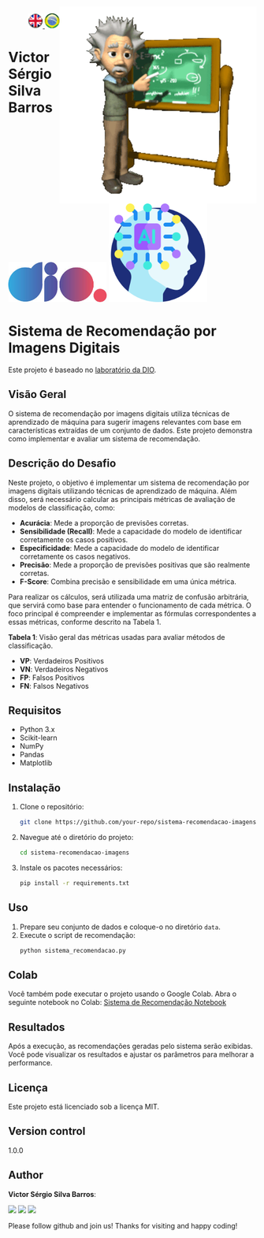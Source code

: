 <img src="./img/gif v1.gif" min-width="400px" max-width="400px" width="400px" align="right" alt="Computador iuriCode">
<p>
  <div align="right"> 
<a href="./readme.md"> <img src="./img/LogoUK.png" alt="Logo UK" width="30"/></a><a href="./leiame.md"> <img src="./img/logoBrazil.png" alt="Logo Brasil" width="30"/> </a>
</div>
  <H1><b> Victor Sérgio Silva Barros </b> </H1>
</p> 

<img src="./img/dio.png" alt="DIO Logo" width="200"/>
<img src="./img/artificial-intelligence.png" alt="Artificial Intelligence Logo" width="200"/>

# Sistema de Recomendação por Imagens Digitais

Este projeto é baseado no [laboratório da DIO](https://web.dio.me/lab/sistema-de-recomendacao-por-imagens-digitais/learning/606bf02f-53a0-4e33-9e06-4c400d1995a0?back=/track/formacao-machine-learning-specialist).

## Visão Geral

O sistema de recomendação por imagens digitais utiliza técnicas de aprendizado de máquina para sugerir imagens relevantes com base em características extraídas de um conjunto de dados. Este projeto demonstra como implementar e avaliar um sistema de recomendação.

## Descrição do Desafio

Neste projeto, o objetivo é implementar um sistema de recomendação por imagens digitais utilizando técnicas de aprendizado de máquina. Além disso, será necessário calcular as principais métricas de avaliação de modelos de classificação, como:

- **Acurácia**: Mede a proporção de previsões corretas.
- **Sensibilidade (Recall)**: Mede a capacidade do modelo de identificar corretamente os casos positivos.
- **Especificidade**: Mede a capacidade do modelo de identificar corretamente os casos negativos.
- **Precisão**: Mede a proporção de previsões positivas que são realmente corretas.
- **F-Score**: Combina precisão e sensibilidade em uma única métrica.

Para realizar os cálculos, será utilizada uma matriz de confusão arbitrária, que servirá como base para entender o funcionamento de cada métrica. O foco principal é compreender e implementar as fórmulas correspondentes a essas métricas, conforme descrito na Tabela 1.

**Tabela 1**: Visão geral das métricas usadas para avaliar métodos de classificação.  
- **VP**: Verdadeiros Positivos  
- **VN**: Verdadeiros Negativos  
- **FP**: Falsos Positivos  
- **FN**: Falsos Negativos  


## Requisitos

- Python 3.x
- Scikit-learn
- NumPy
- Pandas
- Matplotlib

## Instalação

1. Clone o repositório:
    ```sh
    git clone https://github.com/your-repo/sistema-recomendacao-imagens.git
    ```
2. Navegue até o diretório do projeto:
    ```sh
    cd sistema-recomendacao-imagens
    ```
3. Instale os pacotes necessários:
    ```sh
    pip install -r requirements.txt
    ```

## Uso

1. Prepare seu conjunto de dados e coloque-o no diretório `data`.
2. Execute o script de recomendação:
    ```sh
    python sistema_recomendacao.py
    ```

## Colab

Você também pode executar o projeto usando o Google Colab. Abra o seguinte notebook no Colab:
[Sistema de Recomendação Notebook](https://github.com/vicssb/Training-Neural-Networks-with-Transfer-Learning/blob/main/notebooks/transfer-learning.ipynb)

## Resultados

Após a execução, as recomendações geradas pelo sistema serão exibidas. Você pode visualizar os resultados e ajustar os parâmetros para melhorar a performance.

## Licença

Este projeto está licenciado sob a licença MIT.

## Version control

1.0.0

## Author

**Victor Sérgio Silva Barros**:


<p align="left">
 <a href="mailto:vicssb@gmail.com" alt="Gmail" target = "_blank">
 <img src="https://img.shields.io/badge/-Gmail-FF0000?style=flat-square&labelColor=FF0000&logo=gmail&logoColor=white&link=mailto:vicssb@gmail.com" /></a>

 <a href="https://www.linkedin.com/in/victor-sergio-silva-barros/" alt="Linkedin" target = "_blank">
 <img src="https://img.shields.io/badge/-Linkedin-0e76a8?style=flat-square&logo=Linkedin&logoColor=white&link=https://www.linkedin.com/in/victor-sergio-silva-barros/" /></a>

 <a href="https://wa.me/+5512981328278" alt="WhatsApp" target = "_blank">
 <img src="https://img.shields.io/badge/-WhatsApp-25d366?style=flat-square&labelColor=25d366&logo=whatsapp&logoColor=white&link=https://wa.me/+5512987085327"/></a>

 </p>

<p>Please follow github and join us!
Thanks for visiting and happy coding!</p>